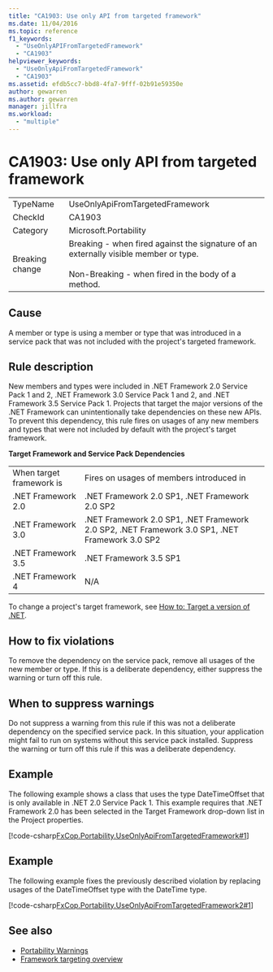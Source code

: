 ```yaml
---
title: "CA1903: Use only API from targeted framework"
ms.date: 11/04/2016
ms.topic: reference
f1_keywords:
  - "UseOnlyAPIFromTargetedFramework"
  - "CA1903"
helpviewer_keywords:
  - "UseOnlyApiFromTargetedFramework"
  - "CA1903"
ms.assetid: efdb5cc7-bbd8-4fa7-9fff-02b91e59350e
author: gewarren
ms.author: gewarren
manager: jillfra
ms.workload:
  - "multiple"
---
```

# CA1903: Use only API from targeted framework

|||
|-|-|
|TypeName|UseOnlyApiFromTargetedFramework|
|CheckId|CA1903|
|Category|Microsoft.Portability|
|Breaking change|Breaking - when fired against the signature of an externally visible member or type.<br /><br /> Non-Breaking - when fired in the body of a method.|

## Cause
A member or type is using a member or type that was introduced in a service pack that was not included with the project's targeted framework.

## Rule description
New members and types were included in .NET Framework 2.0 Service Pack 1 and 2, .NET Framework 3.0 Service Pack 1 and 2, and .NET Framework 3.5 Service Pack 1. Projects that target the major versions of the .NET Framework can unintentionally take dependencies on these new APIs. To prevent this dependency, this rule fires on usages of any new members and types that were not included by default with the project's target framework.

**Target Framework and Service Pack Dependencies**

|||
|-|-|
|When target framework is|Fires on usages of members introduced in|
|.NET Framework 2.0|.NET Framework 2.0 SP1, .NET Framework 2.0 SP2|
|.NET Framework 3.0|.NET Framework 2.0 SP1, .NET Framework 2.0 SP2, .NET Framework 3.0 SP1, .NET Framework 3.0 SP2|
|.NET Framework 3.5|.NET Framework 3.5 SP1|
|.NET Framework 4|N/A|

To change a project's target framework, see [How to: Target a version of .NET](../ide/how-to-target-a-version-of-the-dotnet-framework.md).

## How to fix violations
To remove the dependency on the service pack, remove all usages of the new member or type. If this is a deliberate dependency, either suppress the warning or turn off this rule.

## When to suppress warnings
Do not suppress a warning from this rule if this was not a deliberate dependency on the specified service pack. In this situation, your application might fail to run on systems without this service pack installed. Suppress the warning or turn off this rule if this was a deliberate dependency.

## Example
The following example shows a class that uses the type DateTimeOffset that is only available in .NET 2.0 Service Pack 1. This example requires that .NET Framework 2.0 has been selected in the Target Framework drop-down list in the Project properties.

[!code-csharp[FxCop.Portability.UseOnlyApiFromTargetedFramework#1](../code-quality/codesnippet/CSharp/ca1903-use-only-api-from-targeted-framework_1.cs)]

## Example
The following example fixes the previously described violation by replacing usages of the DateTimeOffset type with the DateTime type.

[!code-csharp[FxCop.Portability.UseOnlyApiFromTargetedFramework2#1](../code-quality/codesnippet/CSharp/ca1903-use-only-api-from-targeted-framework_2.cs)]

## See also

- [Portability Warnings](../code-quality/portability-warnings.md)
- [Framework targeting overview](../ide/visual-studio-multi-targeting-overview.md)